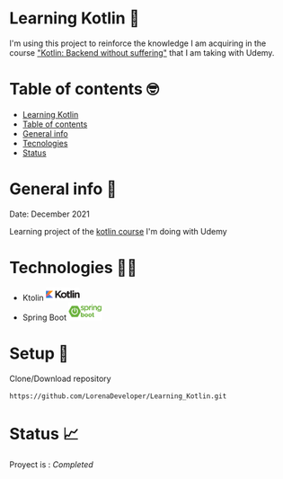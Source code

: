 # Learning Kotlin :green_book:

I'm using this project to reinforce the knowledge I am acquiring in the course ["Kotlin: Backend without suffering"](https://www.udemy.com/course/kotlin-backend-sin-sufrimiento/) that I am taking with Udemy.

# Table of contents :nerd_face:
* [Learning Kotlin](#learning-kotlin-green_book)
* [Table of contents](#table-of-contents-nerd_face)
* [General info](#general-info-thought_balloon)
* [Tecnologies](#technologies-woman_technologist)
* [Status](#status-chart_with_upwards_trend)

# General info 	:thought_balloon:
Date: December 2021

Learning project of the [kotlin course](https://www.udemy.com/course/kotlin-backend-sin-sufrimiento/) I'm doing with Udemy

# Technologies 	:woman_technologist:
* Ktolin <img src="https://github.com/LorenaDeveloper/Learning_Kotlin/blob/main/Images/kotlin.png" width='60px'>
* Spring Boot <img src="https://github.com/LorenaDeveloper/Learning_Kotlin/blob/main/Images/spring-boot.png" width='60px'>

# Setup :mega:

Clone/Download repository
```sh
https://github.com/LorenaDeveloper/Learning_Kotlin.git
```

# Status :chart_with_upwards_trend:
Proyect is : _Completed_
